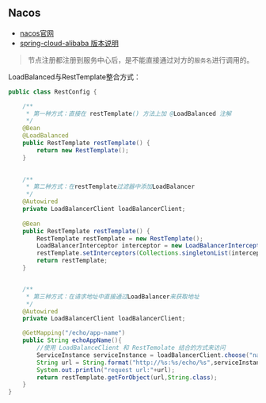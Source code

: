 
## Nacos

* [nacos官网](https://nacos.io/zh-cn/index.html)
* [spring-cloud-alibaba 版本说明](https://github.com/alibaba/spring-cloud-alibaba/wiki/%E7%89%88%E6%9C%AC%E8%AF%B4%E6%98%8E)

> 节点注册都注册到服务中心后，是不能直接通过对方的`服务名`进行调用的。

LoadBalanced与RestTemplate整合方式：

```java
public class RestConfig {

    /**
     * 第一种方式：直接在 restTemplate() 方法上加 @LoadBalanced 注解
     */
    @Bean
    @LoadBalanced
    public RestTemplate restTemplate() {
        return new RestTemplate();
    }

    
    /**
     * 第二种方式：在restTemplate过滤器中添加LoadBalancer
     */
    @Autowired
    private LoadBalancerClient loadBalancerClient;
    
    @Bean
    public RestTemplate restTemplate() {
        RestTemplate restTemplate = new RestTemplate();
        LoadBalancerInterceptor interceptor = new LoadBalancerInterceptor(loadBalancerClient);
        restTemplate.setInterceptors(Collections.singletonList(interceptor));
        return restTemplate;
    }


    /**
     * 第三种方式：在请求地址中直接通过LoadBalancer来获取地址 
     */
    @Autowired
    private LoadBalancerClient loadBalancerClient;

    @GetMapping("/echo/app-name")
    public String echoAppName(){
        //使用 LoadBalanceClient 和 RestTemolate 结合的方式来访问
        ServiceInstance serviceInstance = loadBalancerClient.choose("nacos-provider");
        String url = String.format("http://%s:%s/echo/%s",serviceInstance.getHost(),serviceInstance.getPort(),appName);
        System.out.println("request url:"+url);
        return restTemplate.getForObject(url,String.class);
    }
}
```

